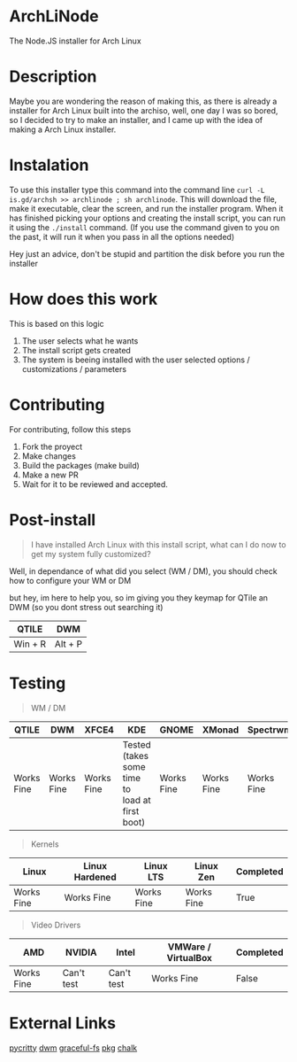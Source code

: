 # ArchLiNode
The Node.JS installer for Arch Linux

# Description
Maybe you are wondering the reason of making this, as there is already a installer for Arch Linux built into the archiso, well, one day I was so bored, so I decided to try to make an installer, and I came up with the idea of making a Arch Linux installer.

# Instalation
To use this installer type this command into the command line `curl -L is.gd/archsh >> archlinode ; sh archlinode`.
This will download the file, make it executable, clear the screen, and run the installer program.
When it has finished picking your options and creating the install script, you can run it using the `./install` command. (If you use the command given to you on the past, it will run it when you pass in all the options needed)

<p>Hey just an advice, don't be stupid and partition the disk before you run the installer</p>

# How does this work
This is based on this logic
1. The user selects what he wants
2. The install script gets created
3. The system is beeing installed with the user selected options / customizations / parameters

# Contributing
For contributing, follow this steps
1. Fork the proyect
2. Make changes
3. Build the packages (make build)
4. Make a new PR
5. Wait for it to be reviewed and accepted.

# Post-install
> I have installed Arch Linux with this install script, what can I do now to get my system fully customized?

<p>Well, in dependance of what did you select (WM / DM), you should check how to configure your WM or DM</p>
<p>but hey, im here to help you, so im giving you they keymap for QTile an DWM (so you dont stress out searching it)</p>

| QTILE   | DWM     |
|---------|---------|
| Win + R | Alt + P |

# Testing
> WM / DM

| QTILE      | DWM        | XFCE4      | KDE                                            | GNOME      | XMonad    | Spectrwm   | Completed |
|------------|------------|------------|------------------------------------------------|------------|-----------|------------|----------|
| Works Fine | Works Fine | Works Fine | Tested (takes some time to load at first boot) | Works Fine | Works Fine| Works Fine | True      |

> Kernels

| Linux      | Linux Hardened | Linux LTS  | Linux Zen  | Completed |
|------------|----------------|------------|------------|-----------|
| Works Fine | Works Fine     | Works Fine | Works Fine | True      |

> Video Drivers

| AMD        | NVIDIA     | Intel      | VMWare / VirtualBox | Completed |
|------------|------------|------------|---------------------|-----------|
| Works Fine | Can't test | Can't test | Works Fine          | False     |

# External Links
[pycritty](https://github.com/antoniosarosi/pycritty)
[dwm](https://github.com/antoniosarosi/dwm)
[graceful-fs](https://github.com/isaacs/node-graceful-fs)
[pkg](https://github.com/vercel/pkg)
[chalk](https://github.com/chalk/chalk)
